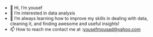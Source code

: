 - 👋 Hi, I’m yousef
- 👀 I’m interested in data analysis
- 🌱 I’m always learning how to improve my skills in dealing with data, cleaning it, and finding awesome and useful insights!
- 📫 How to reach me contact me at :yousefmousad@yahoo.com

<!---
Yousefmou/Yousefmou is a ✨ special ✨ repository because its `README.md` (this file) appears on your GitHub profile.
You can click the Preview link to take a look at your changes.
--->

